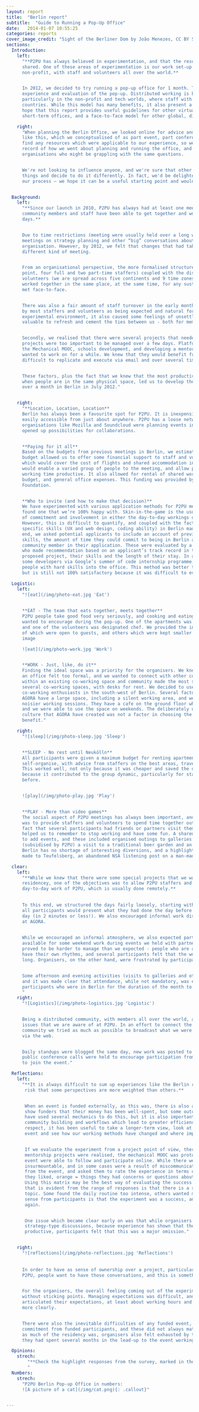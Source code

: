 ```yaml
---
layout: report
title:  "Berlin report"
subtitle:  "Guide to Running a Pop-Up Office"
date:   2014-01-07 10:55:25
categories: reports
cover_image_credit: "Sight of the Berliner Dom by João Menezes, CC BY SA"
sections:
  Introduction:
    left:
      "**P2PU has always believed in experimentation, and that the results of our experiments should be
      shared. One of these areas of experimentation is our work set-up - we are a totally virtual, distributed
      non-profit, with staff and volunteers all over the world.**


      In 2012, we decided to try running a pop-up office for 1 month. This report documents the set-up,
      experience and evaluation of the pop-up. Distributed working is becoming increasingly popular,
      particularly in the non-profit and tech worlds, where staff with expertise may be located in several
      countries. While this model has many benefits, it also present a unique set of challenges. It is our
      hope that this report provides useful guidelines for other virtual organisations who might want to run
      short-term offices, and a face-to-face model for other global, distributed communities."

    right:
      "When planning the Berlin Office, we looked online for advice and guidelines on how to run a project
      like this, which we conceptualised of as part event, part conference, part residency. We struggled to
      find any resources which were applicable to our experience, so we created this document, as both a
      record of how we went about planning and running the office, and as a tool for other communities and
      organisations who might be grappling with the same questions.


      We're not looking to influence anyone, and we're sure that other people might take a look at how we did
      things and decide to do it differently. In fact, we'd be delighted to hear from anyone who has modified
      our process – we hope it can be a useful starting point and would love to see where you ended up."


  Background:
    left:
      "**Since our launch in 2010, P2PU has always had at least one meeting every year where core
      community members and staff have been able to get together and work face-to-face for a few
      days.**


      Due to time restrictions (meeting were usually held over a long weekend) we tended to focus these
      meetings on strategy planning and other “big” conversations about the overall direction of the
      organisation. However, by 2012, we felt that changes that had taken place in P2PU meant that we needed a
      different kind of meeting.


      From an organisational perspective, the more formalised structure that P2PU was growing into (at that
      point, four full and two part-time staffers) coupled with the distributed nature of our staff and core
      volunteers (we are spread across five continents and 9 time zones) meant that few of us had actually
      worked together in the same place, at the same time, for any sustained period. Some staffers had never
      met face-to-face.


      There was also a fair amount of staff turnover in the early months of 2012, and while this was understood
      by most staffers and volunteers as being expected and natural for a small non-profit working in a highly
      experimental environment, it also caused some feelings of unsettledness and anxiety. We felt it would be
      valuable to refresh and cement the ties between us - both for members of the community and staff.


      Secondly, we realised that there were several projects that needed attention and input, and that these
      projects were too important to be managed over a few days. Platform UX design, building the prototype of
      the Mechanical MOOC, schools development, and developing a mentorship platform were projects that we had
      wanted to work on for a while. We knew that they would benefit from multiple eyes and opinions, which is
      difficult to replicate and execute via email and over several time zones.


      These factors, plus the fact that we knew that the most productive time for any work on P2PU projects is
      when people are in the same physical space, led us to develop the idea of a pop-up office, to be held
      over a month in Berlin in July 2012."


    right:
      "**Location, Location, Location**
      Berlin has always been a favourite spot for P2PU. It is inexpensive compared to the rest of Europe, and
      easily accessible from just about anywhere. P2PU has a loose network of friends in Berlin, and other
      organisations like Mozilla and Soundcloud were planning events in the city at the same time, which
      opened up possibilities for collaborations.


      **Paying for it all**
      Based on the budgets from previous meetings in Berlin, we estimated an overall cost of U$30 000. This
      budget allowed us to offer some financial support to staff and volunteers in the form of fellowships,
      which would cover the cost of flights and shared accommodation in rented apartments. This, we hoped
      would enable a varied group of people to the meeting, and allow people to stay long enough to make the
      working time productive. It also allowed for rental of shared working space, some food and entertainment
      budget, and general office expenses. This funding was provided by a grant from the Shuttleworth
      Foundation.


      **Who to invite (and how to make that decision)**
      We have experimented with various application methods for P2PU meetings in the past, and have never
      found one that we’re 100% happy with. Skin-in-the-game is the usual yardstick we use - a rough measure
      of commitment and involvement in either the day-to-day workings or overall direction of the project.
      However, this is difficult to quantify, and coupled with the fact that we needed some people with
      specific skills (UX and web design, coding ability) in Berlin made the process more complicated. In the
      end, we asked potential applicants to include an account of previous involvement, a list of their hard
      skills, the amount of time they could commit to being in Berlin and a reference from another P2PU
      community member in their application. These were evaluated by a group of 2 staffers and 2 volunteers,
      who made recommendation based on an applicant’s track record in the community, the quality of their
      proposed project, their skills and the length of their stay. In addition, we invited applications from
      some developers via Google’s summer of code internship programme, in order to make sure we got enough
      people with hard skills into the office. This method was better than others we have used in the past,
      but is still not 100% satisfactory because it was difficult to evaluate some applications from newbies."

  Logistic:
    left:
      "![eat](/img/photo-eat.jpg 'Eat')

      
      **EAT - The team that eats together, meets together**
      P2PU people take good food very seriously, and cooking and eating together was one of the activities we
      wanted to encourage during the pop-up. One of the apartments was doubled as a communal cooking space,
      and one of the volunteers was designated chef. We provided the ingredients for several team meals, some
      of which were open to guests, and others which were kept smaller.
      image

      ![eat](/img/photo-work.jpg 'Work')


      **WORK - Just, like, do it**
      Finding the ideal space was a priority for the organisers. We knew we needed a large area, but renting
      an office felt too formal, and we wanted to connect with other communities in the city. Locating P2PU
      within an existing co-working space and community made the most sense. Berlin is well known for having
      several co-working spaces, with desks for rent. We decided to use the Agora Collective, a group of
      co-working enthusiasts in the south-west of Berlin. Several factors attracted us: the price was good,
      AGORA have a large space, including a silent working area, and were able to provide us with a room for
      noisier working sessions. They have a cafe on the ground floor which provided daily lunches and coffee,
      and we were able to use the space on weekends. The deliberately un-commercial and less tech-heavy
      culture that AGORA have created was not a factor in choosing the space, but was, in hindsight, a
      benefit."

    right:
      "![sleep](/img/photo-sleep.jpg 'Sleep')


      **SLEEP - No rest until Neukölln**
      All participants were given a maximum budget for renting apartments in Berlin, and encouraged to
      self-organise, with advice from staffers on the best areas, travel logistics, and how to get around.
      This worked well, not only because it was cheaper and saved the organisers a great deal of effort, but
      because it contributed to the group dynamic, particularly for staffers and volunteers who had not met
      before.


      ![play](/img/photo-play.jpg 'Play')


      **PLAY - More than video games**
      The social aspect of P2PU meetings has always been important, and one of the objectives of the residency
      was to provide staffers and volunteers to spend time together outside of work. This was helped by the
      fact that several participants had friends or partners visit them during their time in Berlin, which
      helped us to remember to stop working and have some fun. A shared google calendar was started for people
      to add events, and these included organised outings to galleries and museums, group meals at restaurants
      (subsidised by P2PU) a visit to a traditional beer garden and an evening barbecue at Templehof airport.
      Berlin has no shortage of interesting diversions, and a highlight was the visit several participants
      made to Teufelsberg, an abandoned NSA listening post on a man-made hill in the forests west of the city."

  clear:
    left:
      "**While we knew that there were some special projects that we wanted to work on during the Berlin
      residencey, one of the objectives was to allow P2PU staffers and volunteers to get on with the
      day-to-day work of P2PU, which is usually done remotely.**

            
      To this end, we structured the days fairly loosely, starting with a morning stand-up at 10am, at which
      all participants would present what they had done the day before and what they were intending to do that
      day (in 2 minutes or less!). We also encouraged informal work discussions over coffee and in the garden
      at AGORA.
            

      While we encouraged an informal atmosphere, we also expected participants to work an 8-hour day, and be
      available for some weekend work during events we held with partners (Creative Commons and Mozilla). This
      proved to be harder to manage than we expected - people who are accustomed to working remotely tend to
      have their own rhythms, and several participants felt that the working days were too structured and too
      long. Organisers, on the other hand, were frustrated by participants who regularly arrived late.


      Some afternoon and evening activities (visits to galleries and other sites and team meals) were planned
      and it was made clear that attendance, while not mandatory, was expected. We also encouraged
      participants who were in Berlin for the duration of the month to take one full day off.
      "
    right:
      "![Logistics](/img/photo-logistics.jpg 'Logistic')


      Being a distributed community, with members all over the world, access and participation are always
      issues that we are aware of at P2PU. In an effort to connect the the Berlin office with the wider
      community we tried as much as possible to broadcast what we were working on (and solicit other opinions)
      via the web.


      Daily standups were blogged the same day, new work was posted to the mailing list and blog, and several
      public conference calls were held to encourage participation from those in the community who were unable
      to join the event."

  Reflections:
    left:
      "**It is always difficult to sum up experiences like the Berlin residency, and there is always a
       risk that some perspectives are more weighted than others.**


       When an event is funded externally, as this was, there is also an obligation on the part of organisers to
       show funders that their money has been well-spent, but some outcomes that are difficult to quantify. We
       have used several mechanics to do this, but it is also important to remember that some benefits, like
       community building and workflows which lead to greater efficiency are harder to measure. In this
       respect, it has been useful to take a longer-term view, look at the organisation 6 months after the
       event and see how our working methods have changed and where improvements have been made.


       If we evaluate the experiment from a project point of view, there were many positive outcomes. The UX and
       mentorship projects were realised, the mechanical MOOC was prototyped and those not able to join the
       event were able to follow and participate online. While there were frustrations, these were not always
       insurmountable, and in some cases were a result of miscommunication. We asked participants for feedback
       from the event, and asked them to rate the experience in terms of green, orange and red (green = things
       they liked, orange = things they had concerns or questions about and red = things they did not like).
       Using this matrix may be the best way of evaluating the success of the month-long experiment. One thing
       that is evident from the range of responses is that there is a spectrum of different opinions on every
       topic. Some found the daily routine too intense, others wanted more structure. However, the overwhelming
       sense from participants is that the experiment was a success, and they would be happy to take part
       again.


       One issue which became clear early on was that while organisers chose to deliberately avoided big-picture
       strategy-type discussions, because experience has shown that they can be time consuming and not all that
       productive, participants felt that this was a major omission."


    right:
      "![reflections](/img/photo-reflections.jpg 'Reflections')
                
            
      In order to have as sense of ownership over a project, particularly one that is as community-driven as
      P2PU, people want to have those conversations, and this is something that needs to be accommodated.


      For the organisers, the overall feeling coming out of the experiment was that it was a success, but not
      without sticking points. Managing expectations was difficult, and organisers felt that they should have
      articulated their expectations, at least about working hours and logistics earlier in the process and
      more clearly.


      There were also the inevitable difficulties of any funded event, where organisers expected certain
      commitment from funded participants, and these did not always materialise. As loose and self-organised
      as much of the residency was, organisers also felt exhausted by the end of the month, particularly since
      they had spent several months in the lead-up to the event working on logistics and planning."

  Opinions:
    strech:
        "**Check the highlight responses from the survey, marked in the red/orange/green matrix:**
        "
  Numbers:
    strech:
      "P2PU Berlin Pop-up Office in numbers:
      ![A picture of a cat](/img/cat.png){: .callout}"


---
```




